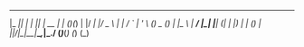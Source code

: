  
  ___     _      _   _          _        _   _  
 |_ _|___| | ___| |_| |    __ _| |__    (_)_(_) 
  | |/ __| |/ _ \ __| |   / _` | '_ \  (_) _ (_)
  | |\__ \ |  __/ |_| |__| (_| | |_) |  | (_) | 
 |___|___/_|\___|\__|_____\__,_|_.__/  (_)___(_)
                                        (_) (_) 

